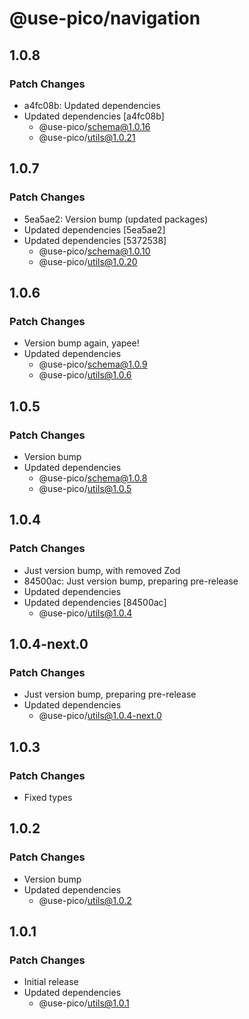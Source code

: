 # @use-pico/navigation

## 1.0.8

### Patch Changes

- a4fc08b: Updated dependencies
- Updated dependencies [a4fc08b]
  - @use-pico/schema@1.0.16
  - @use-pico/utils@1.0.21

## 1.0.7

### Patch Changes

- 5ea5ae2: Version bump (updated packages)
- Updated dependencies [5ea5ae2]
- Updated dependencies [5372538]
  - @use-pico/schema@1.0.10
  - @use-pico/utils@1.0.20

## 1.0.6

### Patch Changes

- Version bump again, yapee!
- Updated dependencies
  - @use-pico/schema@1.0.9
  - @use-pico/utils@1.0.6

## 1.0.5

### Patch Changes

- Version bump
- Updated dependencies
  - @use-pico/schema@1.0.8
  - @use-pico/utils@1.0.5

## 1.0.4

### Patch Changes

- Just version bump, with removed Zod
- 84500ac: Just version bump, preparing pre-release
- Updated dependencies
- Updated dependencies [84500ac]
  - @use-pico/utils@1.0.4

## 1.0.4-next.0

### Patch Changes

- Just version bump, preparing pre-release
- Updated dependencies
  - @use-pico/utils@1.0.4-next.0

## 1.0.3

### Patch Changes

- Fixed types

## 1.0.2

### Patch Changes

- Version bump
- Updated dependencies
  - @use-pico/utils@1.0.2

## 1.0.1

### Patch Changes

- Initial release
- Updated dependencies
  - @use-pico/utils@1.0.1
